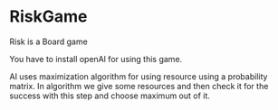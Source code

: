 # RiskGame

Risk is a Board game

You have to install openAl for using this game.

AI uses maximization algorithm for using resource using a probability matrix. In algorithm we give some resources and then check it for the success with this step and choose maximum out of it.